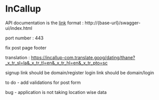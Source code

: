 # InCallup




API documentation is the [link](https://localhost/swagger-ui/index.html) format : http://{base-url}/swagger-ui/index.html

port number : 443

fix post page footer

translation : https://incallup-com.translate.goog/dating/thane?_x_tr_sl=la&_x_tr_tl=en&_x_tr_hl=en&_x_tr_pto=sc


signup link should be domain/register
login link should be domain/login

to do - add validations for post form

bug - application is not taking location wise data



